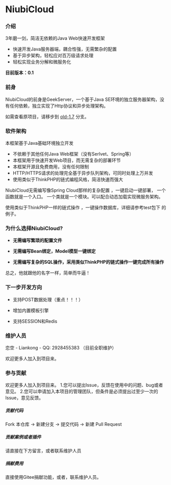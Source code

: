 # NiubiCloud

### 介绍

3年磨一剑，简洁无依赖的Java Web快速开发框架

- 快速开发Java服务器端，耦合性强，无需繁杂的配置
- 基于异步架构，轻松应对百万级请求处理
- 轻松实现业务分解和微服务化

**目前版本：0.1**

### 前身

NiubiCloud的前身是GeekServer，一个基于Java SE环境的独立服务器架构，没有任何依赖，独立实现了Http协议和异步处理架构。

如需查看原项目，请移步到 [old-1.7](https://gitee.com/my-liankong/NiubiCloud/tree/old-1.7) 分支。

### 软件架构

本框架基于Java基础环境独立开发

- 不依赖于其他任何Java Web框架（没有Serlvet、Spring等）
- 本框架用于快速开发Web项目，而无需复杂的部署环节
- 本框架开源且免费商用，没有任何限制
- HTTP/HTTPS请求的处理完全基于异步队列架构，可同时处理上万并发
- 使用类似于ThinkPHP的链式编程风格，简洁快速而强大

NiubiCloud无需编写像Spring Cloud那样的复杂配置
，一键启动一键部署， 一个函数就是一个入口。
一个类就是一个模块。可以配合动态加载实现微服务架构。

使用类似于ThinkPHP一样的链式操作
，一键操作数据库，详细请参考test包下
的例子。

### 为什么选择NiubiCloud?

- **无需编写繁琐的配置文件**

- **无需编写Bean绑定，Model模型一键绑定**

- **无需编写复杂的SQL操作，采用类似ThinkPHP的链式操作一键完成所有操作**

总之，他就跟他的名字一样，简单而牛逼！

### 下一步开发方向

- 支持POST数据处理（重点！！！）

- 增加内置模板引擎

- 支持SESSION和Redis

### 维护人员

恋空 - Liankong - QQ: 2928455383 （目前全职维护）

欢迎更多人加入到项目来。

### 参与贡献

欢迎更多人加入到项目来。 1.您可以提出Issue，反馈在使用中的问题、bug或者意见。 2.您可以申请加入本项目的管理团队，但条件是必须提出过至少一次的Issue，意见反馈。

##### 贡献代码

Fork 本仓库 -> 新建分支 -> 提交代码 -> 新建 Pull Request

##### 贡献案例或者插件

请直接在下方留言，或者联系维护人员

##### 捐献费用

直接使用Gitee捐献功能，或者，联系维护人员。

